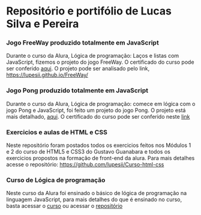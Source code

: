 # Repositório e portifólio de Lucas Silva e Pereira
### Jogo FreeWay produzido totalmente em JavaScript
Durante o curso da Alura, Lógica de programação: Laços e listas com JavaScript, fizemos o projeto do jogo FreeWay. O certificado do curso pode ser conferido [aqui](https://cursos.alura.com.br/certificate/910c1a38-26de-443f-9dfa-4971d324fccd). O projeto pode ser analisado pelo link, https://lupesii.github.io/FreeWay/

### Jogo Pong produzido totalmente em JavaScript
Durante o curso da Alura, Lógica de programação: comece em lógica com o jogo Pong e JavaScript, foi feito um projeto do jogo Pong. O projeto está mais detalhado, [aqui](https://lupesii.github.io/Pong/). O certificado do curso pode ser conferido neste [link](https://cursos.alura.com.br/certificate/b794b52e-0391-4a34-a524-8483aed82438)

### Exercicios e aulas de HTML e CSS
Neste repositório foram postados todos os exercicios feitos nos Módulos 1 e 2 do curso de HTML5 e CSS3 do Gustavo Guanabara e todos os exercicios propostos na formação de front-end da alura. Para mais detalhes acesse o repositório: https://github.com/lupesii/Curso-html-css

### Curso de Lógica de programação
Neste curso da Alura foi ensinado o básico de lógica de programação na linguagem JavaScript, para mais detalhes do que é ensinado no curso, basta acessar o [curso](https://cursos.alura.com.br/course/logica-programacao-javascript-html) ou acessar o [repositório](https://github.com/lupesii/Curso-de-logica-de-programacao)
